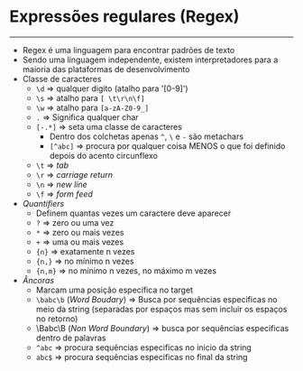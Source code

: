 # Expressões regulares (Regex)
---
* Regex é uma linguagem para encontrar padrões de texto
* Sendo uma linguagem independente, existem interpretadores para a maioria das plataformas de desenvolvimento
* Classe de caracteres
  * `\d` => qualquer digito (atalho para '[0-9]')
  * `\s` => atalho para `[ \t\r\n\f]`
  * `\w` => atalho para `[a-zA-Z0-9_]`
  * `.` => Significa qualquer char
  * `[-.*]` => seta uma classe de caracteres
    * Dentro dos colchetas apenas `^`, `\` e `-` são metachars
    * `[^abc]`  => procura por qualquer coisa MENOS o que foi definido depois do acento circunflexo
  * `\t` => *tab*
  * `\r` => *carriage return*
  * `\n` => *new line*
  * `\f` => *form feed*
* *Quantifiers*
  * Definem quantas vezes um caractere deve aparecer
  * `?` => zero ou uma vez
  * `*` => zero ou mais vezes
  * `+` => uma ou mais vezes
  * `{n}` => exatamente n vezes
  * `{n,}` => no mínimo n vezes
  * `{n,m}` => no mínimo n vezes, no máximo m vezes
* *Âncoras*
  * Marcam uma posição específica no target
  * `\babc\b` (*Word Boudary*) => Busca por sequências especificas no meio da string (separadas por espaços mas sem incluir os espaços no retorno)
  * \Babc\B (*Non Word Boundary*) => busca por sequências especificas dentro de palavras
  * `^abc` => procura sequências especificas no inicio da string
  * `abc$` => procura sequências especificas no final da string
